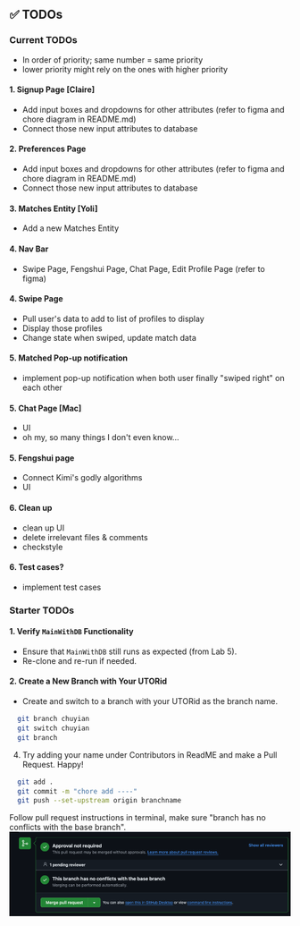 
## ✅ TODOs
### Current TODOs
- In order of priority; same number = same priority
- lower priority might rely on the ones with higher priority
#### 1. Signup Page [Claire]
- Add input boxes and dropdowns for other attributes (refer to figma and chore diagram in README.md)
- Connect those new input attributes to database
#### 2. Preferences Page
- Add input boxes and dropdowns for other attributes (refer to figma and chore diagram in README.md)
- Connect those new input attributes to database
#### 3. Matches Entity [Yoli]
- Add a new Matches Entity
#### 4. Nav Bar
- Swipe Page, Fengshui Page, Chat Page, Edit Profile Page (refer to figma)
#### 4. Swipe Page
- Pull user's data to add to list of profiles to display
- Display those profiles
- Change state when swiped, update match data
#### 5. Matched Pop-up notification
- implement pop-up notification when both user finally "swiped right" on each other
#### 5. Chat Page [Mac]
- UI
- oh my, so many things I don't even know...
#### 5. Fengshui page
- Connect Kimi's godly algorithms
- UI
#### 6. Clean up
- clean up UI
- delete irrelevant files & comments
- checkstyle
#### 6. Test cases?
- implement test cases
### Starter TODOs
#### 1. Verify `MainWithDB` Functionality
- Ensure that `MainWithDB` still runs as expected (from Lab 5).
- Re-clone and re-run if needed.

#### 2. Create a New Branch with Your UTORid
- Create and switch to a branch with your UTORid as the branch name.

```bash
  git branch chuyian
  git switch chuyian
  git branch
   ```

4. Try adding your name under Contributors in ReadME and make a Pull Request. Happy!

```bash
  git add .
  git commit -m "chore add ----"
  git push --set-upstream origin branchname
   ```
Follow pull request instructions in terminal, make sure "branch has no conflicts with the base branch".
![img.png](img.png)
